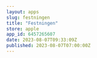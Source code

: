 ```yaml
---
layout: apps
slug: festningen
title: "Festningen"
store: apple
app_id: 6457265607
date: 2023-08-07T09:33:09Z
published: 2023-08-07T07:00:00Z
---
```

